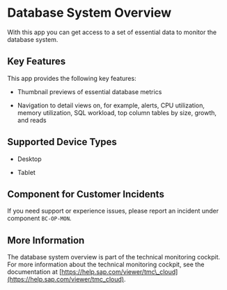<!-- loio6162756cdbd447e6a14fe58c21619124 -->

# Database System Overview



With this app you can get access to a set of essential data to monitor the database system.



<a name="loio6162756cdbd447e6a14fe58c21619124__section_hvc_wwf_wnb"/>

## Key Features

This app provides the following key features:



-   Thumbnail previews of essential database metrics

-   Navigation to detail views on, for example, alerts, CPU utilization, memory utilization, SQL workload, top column tables by size, growth, and reads




<a name="loio6162756cdbd447e6a14fe58c21619124__supported_devices"/>

## Supported Device Types

-   Desktop

-   Tablet




<a name="loio6162756cdbd447e6a14fe58c21619124__customer_component"/>

## Component for Customer Incidents

If you need support or experience issues, please report an incident under component `BC-OP-MON`.



<a name="loio6162756cdbd447e6a14fe58c21619124__section_bt3_wxg_wnb"/>

## More Information

The database system overview is part of the technical monitoring cockpit. For more information about the technical monitoring cockpit, see the documentation at [https://help.sap.com/viewer/tmc\_cloud](https://help.sap.com/viewer/tmc_cloud).

